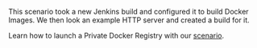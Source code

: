 This scenario took a new Jenkins build and configured it to build Docker Images. We then look an example HTTP server and created a build for it.

Learn how to launch a Private Docker Registry with our [scenario](https://www.katacoda.com/courses/docker-production/launch-private-registry).
